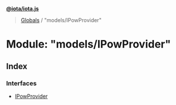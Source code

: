 **[@iota/iota.js](../README.md)**

> [Globals](../README.md) / "models/IPowProvider"

# Module: "models/IPowProvider"

## Index

### Interfaces

* [IPowProvider](../interfaces/_models_ipowprovider_.ipowprovider.md)
